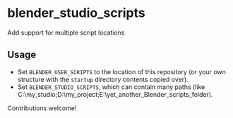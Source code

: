 # blender_studio_scripts
Add support for multiple script locations

## Usage
- Set `BLENDER_USER_SCRIPTS` to the location of this repository (or your own structure with the `startup` directory contents copied over).
- Set `BLENDER_STUDIO_SCRIPTS`, which can contain many paths (like C:\my_studio;D:\my_project;E:\yet_another_Blender_scripts_folder).

Contributions welcome!

